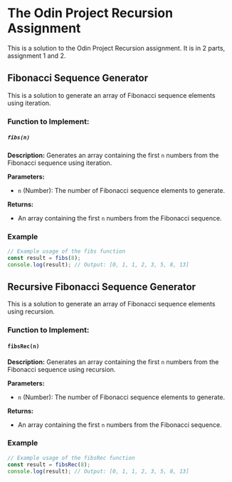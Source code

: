 # The Odin Project Recursion Assignment

This is a solution to the Odin Project Recursion assignment. It is in 2 parts, assignment 1 and 2.

## Fibonacci Sequence Generator

This is a solution to generate an array of Fibonacci sequence elements using iteration.

### Function to Implement:

##### `fibs(n)`

**Description:**
Generates an array containing the first `n` numbers from the Fibonacci sequence using iteration.

**Parameters:**

- `n` (Number): The number of Fibonacci sequence elements to generate.

**Returns:**

- An array containing the first `n` numbers from the Fibonacci sequence.

### Example

```javascript
// Example usage of the fibs function
const result = fibs(8);
console.log(result); // Output: [0, 1, 1, 2, 3, 5, 8, 13]
```

## Recursive Fibonacci Sequence Generator

This is a solution to generate an array of Fibonacci sequence elements using recursion.

### Function to Implement:

#### `fibsRec(n)`

**Description:**
Generates an array containing the first `n` numbers from the Fibonacci sequence using recursion.

**Parameters:**

- `n` (Number): The number of Fibonacci sequence elements to generate.

**Returns:**

- An array containing the first `n` numbers from the Fibonacci sequence.

### Example

```javascript
// Example usage of the fibsRec function
const result = fibsRec(8);
console.log(result); // Output: [0, 1, 1, 2, 3, 5, 8, 13]
```
